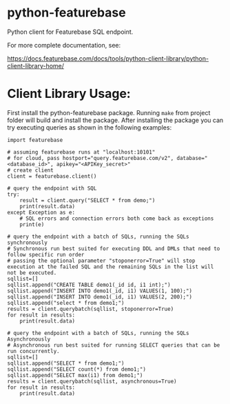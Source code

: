 # python-featurebase

Python client for Featurebase SQL endpoint.

For more complete documentation, see:

https://docs.featurebase.com/docs/tools/python-client-library/python-client-library-home/

# Client Library Usage:

First install the python-featurebase package. Running `make` from project folder
will build and install the package. After installing the package you can try
executing queries as shown in the following examples:

    import featurebase

    # assuming featurebase runs at "localhost:10101"
    # for cloud, pass hostport="query.featurebase.com/v2", database="<database_id>", apikey="<APIKey_secret>"
    # create client
    client = featurebase.client()

    # query the endpoint with SQL
    try:
        result = client.query("SELECT * from demo;")
        print(result.data)
    except Exception as e:
        # SQL errors and connection errors both come back as exceptions
        print(e)

    # query the endpoint with a batch of SQLs, running the SQLs synchronously
    # Synchronous run best suited for executing DDL and DMLs that need to follow specific run order
    # passing the optional parameter "stoponerror=True" will stop execution at the failed SQL and the remaining SQLs in the list will not be executed. 
    sqllist=[]
    sqllist.append("CREATE TABLE demo1(_id id, i1 int);")
    sqllist.append("INSERT INTO demo1(_id, i1) VALUES(1, 100);")
    sqllist.append("INSERT INTO demo1(_id, i1) VALUES(2, 200);")
    sqllist.append("select * from demo1;")
    results = client.querybatch(sqllist, stoponerror=True)
    for result in results:
        print(result.data)
        
    # query the endpoint with a batch of SQLs, running the SQLs Asynchronously
    # Asynchronous run best suited for running SELECT queries that can be run concurrently.
    sqllist=[]
    sqllist.append("SELECT * from demo1;")
    sqllist.append("SELECT count(*) from demo1;")
    sqllist.append("SELECT max(i1) from demo1;")
    results = client.querybatch(sqllist, asynchronous=True)
    for result in results:
        print(result.data)
